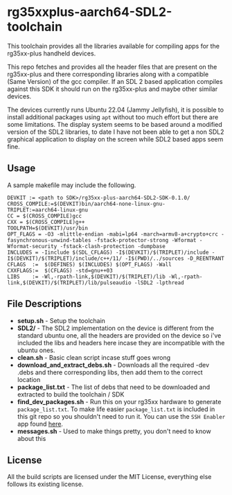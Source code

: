 # rg35xxplus-aarch64-SDL2-toolchain
This toolchain provides all the libraries available for compiling apps for the rg35xx-plus handheld devices.

This repo fetches and provides all the header files that are present on the rg35xx-plus and there corresponding libraries along with a compatible (Same Version) of the gcc compiler. If an SDL 2 based application compiles against this SDK it should run on the rg35xx-plus and maybe other similar devices.

The devices currently runs Ubuntu 22.04 (Jammy Jellyfish), it is possible to install additional packages using `apt` without too much effort but there are some limitations. The display system seems to be based around a modified version of the SDL2 libraries, to date I have not been able to get a non SDL2 graphical application to display on the screen while SDL2 based apps seem fine.

## Usage
A sample makefile may include the following.

```
DEVKIT := <path to SDK>/rg35xx-plus-aarch64-SDL2-SDK-0.1.0/
CROSS_COMPILE:=$(DEVKIT)bin/aarch64-none-linux-gnu-
TRIPLET:=aarch64-linux-gnu
CC = $(CROSS_COMPILE)gcc
CXX = $(CROSS_COMPILE)g++
TOOLPATH=$(DEVKIT)/usr/bin
OPT_FLAGS = -O3 -mlittle-endian -mabi=lp64 -march=armv8-a+crypto+crc -fasynchronous-unwind-tables -fstack-protector-strong -Wformat -Wformat-security -fstack-clash-protection -dumpbase 
INCLUDES = -Iinclude $(SDL_CFLAGS) -I$(DEVKIT)/$(TRIPLET)/include -I$(DEVKIT)/$(TRIPLET)/include/c++/11/ -I$(PWD)/../sources -D_REENTRANT
CFLAGS	:=	$(DEFINES) $(INCLUDES) $(OPT_FLAGS) -Wall  
CXXFLAGS:=	$(CFLAGS) -std=gnu++03 
LIBS	:= -Wl,-rpath-link,$(DEVKIT)/$(TRIPLET)/lib -Wl,-rpath-link,$(DEVKIT)/$(TRIPLET)/lib/pulseaudio -lSDL2 -lpthread
```

## File Descriptions
* **setup.sh** - Setup the toolchain
* **SDL2/** - The SDL2 implementation on the device is different from the standard ubuntu one, all the headers are provided on the device so i've included the libs and headers here incase they are incompatible with the ubuntu ones.
* **clean.sh** - Basic clean script incase stuff goes wrong
* **download_and_extract_debs.sh** - Downloads all the required -dev .debs and there corresponding libs, then add them to the correct location
* **package_list.txt** - The list of debs that need to be downloaded and extracted to build the toolchain / SDK
* **find_dev_packages.sh** - Run this on your rg35xx hardware to generate `package_list.txt`. To make life easier `package_list.txt` is included in this git repo so you shouldn't need to run it. You can use the `SSH Enabler` app found [here](https://github.com/exdial/anbernic-apps).
* **messages.sh** - Used to make things pretty, you don't need to know about this

## License
All the build scripts are licensed under the MIT License, everything else follows its existing license.

